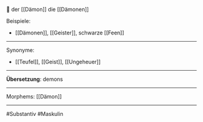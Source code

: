 🔵  der [[Dämon]]
die [[Dämonen]]

Beispiele:

- [[Dämonen]], [[Geister]], schwarze [[Feen]]  


---
Synonyme:
- [[Teufel]], [[Geist]], [[Ungeheuer]]

---
**Übersetzung**: demons

---

Morphems:
[[Dämon]]

---
#Substantiv #Maskulin
```​⬤